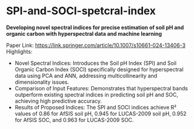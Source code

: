 # SPI-and-SOCI-spetcral-index

**Developing novel spectral indices for precise estimation of soil pH and organic carbon with hyperspectral data and machine learning**

Paper Link: https://link.springer.com/article/10.1007/s10661-024-13406-3
Highlights: 
- Novel Spectral Indices: Introduces the Soil pH Index (SPI) and Soil Organic Carbon Index (SOCI) specifically designed for hyperspectral data using PCA and ANN, addressing multicollinearity and dimensionality issues.
- Comparison of Input Features: Demonstrates that hyperspectral bands outperform existing spectral indices in predicting soil pH and SOC, achieving high predictive accuracy.
- Results of Proposed Indices: The SPI and SOCI indices achieve R² values of 0.86 for AfSIS soil pH, 0.945 for LUCAS-2009 soil pH, 0.952 for AfSIS SOC, and 0.963 for LUCAS-2009 SOC.




